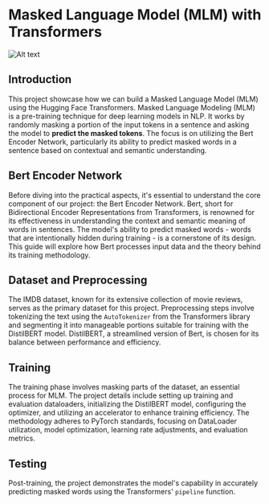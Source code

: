 # Masked Language Model (MLM) with Transformers

![Alt text](https://devopedia.org/images/article/254/4557.1579959350.gif)

## Introduction
This project showcase how we can build a Masked Language Model (MLM) using the Hugging Face Transformers. Masked Language Modeling (MLM) is a pre-training technique for deep learning models in NLP. It works by randomly masking a portion of the input tokens in a sentence and asking the model to **predict the masked tokens**. The focus is on utilizing the Bert Encoder Network, particularly its ability to predict masked words in a sentence based on contextual and semantic understanding.

## Bert Encoder Network
Before diving into the practical aspects, it's essential to understand the core component of our project: the Bert Encoder Network. Bert, short for Bidirectional Encoder Representations from Transformers, is renowned for its effectiveness in understanding the context and semantic meaning of words in sentences. The model's ability to predict masked words - words that are intentionally hidden during training - is a cornerstone of its design. This guide will explore how Bert processes input data and the theory behind its training methodology.

## Dataset and Preprocessing
The IMDB dataset, known for its extensive collection of movie reviews, serves as the primary dataset for this project. Preprocessing steps involve tokenizing the text using the `AutoTokenizer` from the Transformers library and segmenting it into manageable portions suitable for training with the DistilBERT model. DistilBERT, a streamlined version of Bert, is chosen for its balance between performance and efficiency.

## Training
The training phase involves masking parts of the dataset, an essential process for MLM. The project details include setting up training and evaluation dataloaders, initializing the DistilBERT model, configuring the optimizer, and utilizing an accelerator to enhance training efficiency. The methodology adheres to PyTorch standards, focusing on DataLoader utilization, model optimization, learning rate adjustments, and evaluation metrics.

## Testing
Post-training, the project demonstrates the model's capability in accurately predicting masked words using the Transformers' `pipeline` function.
